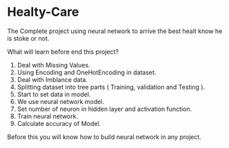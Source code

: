 # Healty-Care
The Complete project using neural network to arrive the best healt know he is stoke or not.


What will learn before end this project?

1) Deal with Missing Values.
2) Using Encoding and OneHotEncoding in dataset.
3) Deal with Imblance data.
4) Splitting dataset into tree parts ( Training, validation and Testing ).
5) Start to set data in model.
6) We use neural network model.
7) Set number of neuron in hidden layer and activation function.
8) Train neural network.
9) Calculate accuracy of Model.

Before this you will know how to build neural network in any project.
